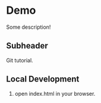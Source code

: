 # Demo

Some description!

## Subheader

Git tutorial.

## Local Development

1. open index.html in your browser.